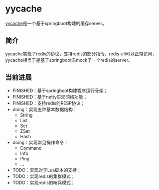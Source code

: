 # yycache
[yycache](https://github.com/XianReallyHot-ZZH/yycache)是一个基于springboot构建的缓存server。

## 简介
yycache实现了redis的协议，支持redis的部分指令，redis-cli可以正常访问，yycache相当于是基于springboot去mock了一个redis的server。

## 当前进展

* FINISHED：基于springboot构建程序运行骨架；
* FINISHED：基于netty实现网络功能；
* FINISHED：支持redis的RESP协议；
* doing：实现五种基本数据结构：
  * String
  * List
  * Set
  * ZSet
  * Hash
* doing：实现常见操作命令：
  * Command
  * Info
  * Ping
  * ...
* TODO：实现对于Lua脚本的支持；
* TODO：实现redis的集群模式；
* TODO：实现redis的哨兵模式；